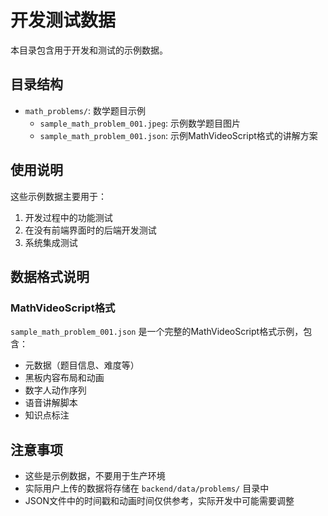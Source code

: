 # 开发测试数据

本目录包含用于开发和测试的示例数据。

## 目录结构

- `math_problems/`: 数学题目示例
  - `sample_math_problem_001.jpeg`: 示例数学题目图片
  - `sample_math_problem_001.json`: 示例MathVideoScript格式的讲解方案

## 使用说明

这些示例数据主要用于：
1. 开发过程中的功能测试
2. 在没有前端界面时的后端开发测试
3. 系统集成测试

## 数据格式说明

### MathVideoScript格式
`sample_math_problem_001.json` 是一个完整的MathVideoScript格式示例，包含：
- 元数据（题目信息、难度等）
- 黑板内容布局和动画
- 数字人动作序列
- 语音讲解脚本
- 知识点标注

## 注意事项

- 这些是示例数据，不要用于生产环境
- 实际用户上传的数据将存储在 `backend/data/problems/` 目录中
- JSON文件中的时间戳和动画时间仅供参考，实际开发中可能需要调整 
